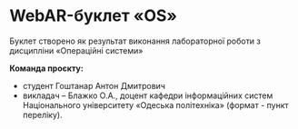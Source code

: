 # WebAR-буклет «OS»
 Буклет створено як результат виконання лабораторної роботи з дисципліни
«Операційні системи»

 **Команда проєкту:**
+ студент Гоштанар Антон Дмитрович 
+ викладач – Блажко О.А., доцент кафедри інформаційних систем Національного
університету «Одеська політехніка» (формат - пункт переліку).
